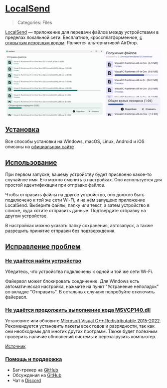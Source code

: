 # [LocalSend](#localsend)
> Categories: Files

[LocalSend](https://localsend.org) — приложение для передачи файлов между
устройствами в пределах локальной сети. Бесплатное, кроссплатформенное,
[с открытым исходным кодом](https://github.com/localsend/localsend). Является
альтернативой AirDrop.

![Отправка файлов с компьютера на телефон при помощи LocalSend](/media/localsend.jpg)

## [Установка](#installation)

Все способы установки на Windows, macOS, Linux, Android и iOS описаны на
[официальном сайте](https://localsend.org/#/download)

## [Использование](#usage)

При первом запуске, вашему устройству будет присвоено какое-то случайное имя.
Его можно сменить в настройках. Оно используется для простой идентификации при
отправке файлов.

Чтобы отправить файлы на другое устройство, оно должно быть подключено к той же
сети Wi-Fi, и на нём запущено приложение LocalSend. Выберите файлы, папку или
текст, а затем устройство в списке, куда хотите отправить данные. Подтвердите
отправку на другом устройстве.

В настройках можно указать папку сохранения, автозапуск, а также разрешить
принятие отправки без подтверждения.

## [Исправление проблем](#troubleshooting)

### [Не удаётся найти устройство](#unable-to-find-device)

Убедитесь, что устройства подключены к одной и той же сети Wi-Fi.

Файервол может блокировать соединение. Для Windows есть автоматическая
настройка, нажмите на пункт "Устранение неполадок" во вкладке "Отправить". В
остальных случаях попробуйте отключить файервол.

### [Не удаётся продолжить выполнение кода MSVCP140.dll](#msvcp140dll)

Установите или обновите
[Microsoft Visual C++ Redistributable 2015-2022](https://www.techpowerup.com/download/visual-c-redistributable-runtime-package-all-in-one).
Рекомендуется установить пакеты всех годов и разрядности, так как они
необходимы для многих других программ. Также будет полезным проверить наличие
обновлений системы и перезагрузить компьютер.

[Источник](https://github.com/localsend/localsend/issues/682)

### [Помощь и поддержка](#support)

- Баг-трекер на [GitHub](https://github.com/localsend/localsend/issues)
- Обсуждения на [GitHub](https://github.com/localsend/localsend/discussions)
- Чат в [Discord](https://discord.gg/GSRWmQNP87)
